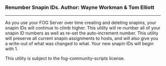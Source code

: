 ### Renumber Snapin IDs. Author: Wayne Workman & Tom Elliott
---


As you use your FOG Server over time creating and deleting snapins, your snapin IDs will continue to climb higher. This utility will re-number all of your snapin ID numbers as well as re-set the auto-increment number. This utility will preserve all current snapin assignments to hosts, and will also give you a write-out of what was changed to what. Your new snapin IDs will begin with 1.

This utility is subject to the fog-community-scripts license.

